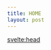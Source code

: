 ```yaml
---
title: HOME
layout: post
---
```

<script>
  import Intro from "$lib/components/intro.md"
  import Home from "$lib/components/home.md"
</script>

<Intro />
<Home />

<svelte:head>
  <title>Home | My Sveltekit App</title>
  <meta name="description" content="A minimal content focused markdown sveltekit template.">
</svelte:head>